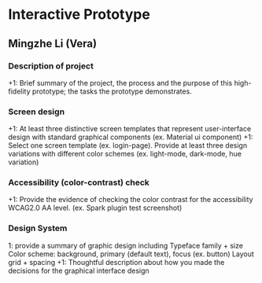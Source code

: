 # Interactive Prototype

## Mingzhe Li (Vera)

### Description of project 

+1: Brief summary of the project, the process and the purpose of this high-fidelity prototype; the tasks the prototype demonstrates.

### Screen design
+1:  At least three distinctive screen templates that represent user-interface design with standard graphical components (ex. Material ui component)
+1: Select one screen template (ex. login-page). Provide at least three design variations with different color schemes (ex. light-mode, dark-mode, hue variation)

### Accessibility (color-contrast) check
+1: Provide the evidence of checking the color contrast for the accessibility WCAG2.0 AA level. (ex. Spark plugin test screenshot)

### Design System
1: provide a summary of graphic design including
Typeface family + size
Color scheme: background, primary (default text), focus (ex. button)
Layout grid + spacing
+1: Thoughtful description about how you made the decisions for the graphical interface design 
